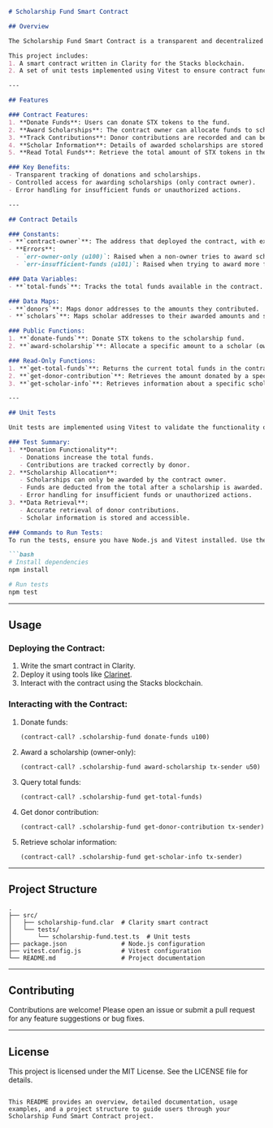 
```markdown
# Scholarship Fund Smart Contract

## Overview

The Scholarship Fund Smart Contract is a transparent and decentralized application for managing donations and scholarships. It ensures funds are used responsibly and provides a mechanism for awarding scholarships to deserving scholars.

This project includes:
1. A smart contract written in Clarity for the Stacks blockchain.
2. A set of unit tests implemented using Vitest to ensure contract functionality.

---

## Features

### Contract Features:
1. **Donate Funds**: Users can donate STX tokens to the fund.
2. **Award Scholarships**: The contract owner can allocate funds to scholars.
3. **Track Contributions**: Donor contributions are recorded and can be queried.
4. **Scholar Information**: Details of awarded scholarships are stored and accessible.
5. **Read Total Funds**: Retrieve the total amount of STX tokens in the fund.

### Key Benefits:
- Transparent tracking of donations and scholarships.
- Controlled access for awarding scholarships (only contract owner).
- Error handling for insufficient funds or unauthorized actions.

---

## Contract Details

### Constants:
- **`contract-owner`**: The address that deployed the contract, with exclusive rights to award scholarships.
- **Errors**:
  - `err-owner-only (u100)`: Raised when a non-owner tries to award scholarships.
  - `err-insufficient-funds (u101)`: Raised when trying to award more funds than available.

### Data Variables:
- **`total-funds`**: Tracks the total funds available in the contract.

### Data Maps:
- **`donors`**: Maps donor addresses to the amounts they contributed.
- **`scholars`**: Maps scholar addresses to their awarded amounts and status.

### Public Functions:
1. **`donate-funds`**: Donate STX tokens to the scholarship fund.
2. **`award-scholarship`**: Allocate a specific amount to a scholar (owner-only).

### Read-Only Functions:
1. **`get-total-funds`**: Returns the current total funds in the contract.
2. **`get-donor-contribution`**: Retrieves the amount donated by a specific address.
3. **`get-scholar-info`**: Retrieves information about a specific scholar.

---

## Unit Tests

Unit tests are implemented using Vitest to validate the functionality of the contract in a simulated environment.

### Test Summary:
1. **Donation Functionality**:
   - Donations increase the total funds.
   - Contributions are tracked correctly by donor.
2. **Scholarship Allocation**:
   - Scholarships can only be awarded by the contract owner.
   - Funds are deducted from the total after a scholarship is awarded.
   - Error handling for insufficient funds or unauthorized actions.
3. **Data Retrieval**:
   - Accurate retrieval of donor contributions.
   - Scholar information is stored and accessible.

### Commands to Run Tests:
To run the tests, ensure you have Node.js and Vitest installed. Use the following commands:

```bash
# Install dependencies
npm install

# Run tests
npm test
```

---

## Usage

### Deploying the Contract:
1. Write the smart contract in Clarity.
2. Deploy it using tools like [Clarinet](https://docs.hiro.so/clarinet).
3. Interact with the contract using the Stacks blockchain.

### Interacting with the Contract:
1. Donate funds:
   ```clarity
   (contract-call? .scholarship-fund donate-funds u100)
   ```
2. Award a scholarship (owner-only):
   ```clarity
   (contract-call? .scholarship-fund award-scholarship tx-sender u50)
   ```
3. Query total funds:
   ```clarity
   (contract-call? .scholarship-fund get-total-funds)
   ```
4. Get donor contribution:
   ```clarity
   (contract-call? .scholarship-fund get-donor-contribution tx-sender)
   ```
5. Retrieve scholar information:
   ```clarity
   (contract-call? .scholarship-fund get-scholar-info tx-sender)
   ```

---

## Project Structure

```plaintext
.
├── src/
│   ├── scholarship-fund.clar  # Clarity smart contract
│   └── tests/
│       └── scholarship-fund.test.ts  # Unit tests
├── package.json               # Node.js configuration
├── vitest.config.js           # Vitest configuration
└── README.md                  # Project documentation
```

---

## Contributing

Contributions are welcome! Please open an issue or submit a pull request for any feature suggestions or bug fixes.

---

## License

This project is licensed under the MIT License. See the LICENSE file for details.
```

This README provides an overview, detailed documentation, usage examples, and a project structure to guide users through your Scholarship Fund Smart Contract project.